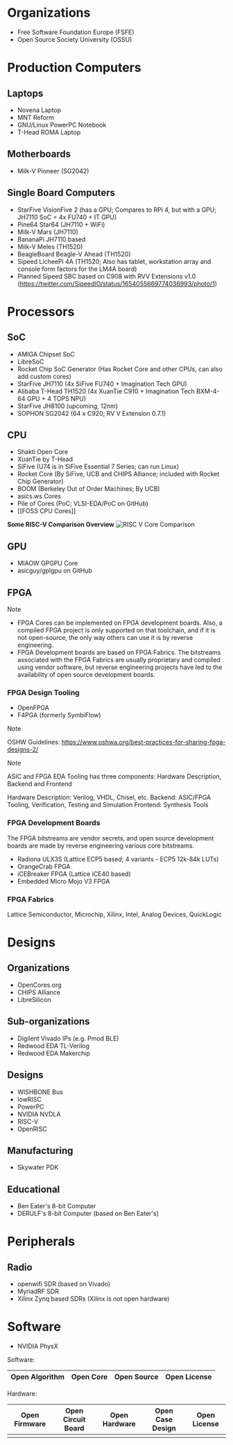 # Organizations
- Free Software Foundation Europe (FSFE)
- Open Source Society University (OSSU)
# Production Computers

## Laptops
- Novena Laptop
- MNT Reform
- GNU/Linux PowerPC Notebook
- T-Head ROMA Laptop
## Motherboards
- Milk-V Pioneer (SG2042)
## Single Board Computers
- StarFive VisionFive 2 (has a GPU; Compares to RPi 4, but with a GPU; JH7110 SoC = 4x FU740 + IT GPU)
- Pine64 Star64 (JH7110 + WiFi)
- Milk-V Mars (JH7110)
- BananaPi JH7110 based
- Milk-V Meles (TH1520)
- BeagleBoard Beagle-V Ahead (TH1520)
- Sipeed LicheePi 4A (TH1520; Also has tablet, workstation array and console form factors for the LM4A board)
- Planned Sipeed SBC based on C908 with RVV Extensions v1.0 (https://twitter.com/SipeedIO/status/1654055669774036993/photo/1)
# Processors
## SoC
- AMIGA Chipset SoC
- LibreSoC
- Rocket Chip SoC Generator (Has Rocket Core and other CPUs, can also add custom cores)
- StarFive JH7110 (4x SiFive FU740 + Imagination Tech GPU)
- Alibaba T-Head TH1520 (4x XuanTie C910 + Imagination Tech BXM-4-64 GPU + 4 TOPS NPU)
- StarFive JH8100 (upcoming, 12nm)
- SOPHON SG2042 (64 x C920; RV V Extension 0.7.1)
## CPU
- Shakti Open Core
- XuanTie by T-Head
- SiFive (U74 is in SiFive Essential 7 Series; can run Linux)
- Rocket Core (By SiFive, UCB and CHIPS Alliance; included with Rocket Chip Generator)
- BOOM (Berkeley Out of Order Machines; By UCB)
- asics.ws Cores
- Pile of Cores (PoC; VLSI-EDA/PoC on GitHub)
- [[FOSS CPU Cores]]

**Some RISC-V Comparison Overview**
	![RISC V Core Comparison](https://hackster.imgix.net/uploads/attachments/1587556/image_ytTUdIQR0j.png)
## GPU
- MIAOW GPGPU Core
- asicguy/gplgpu on GitHub
## FPGA

> [!NOTE]
> - FPGA Cores can be implemented on FPGA development boards. Also, a compiled FPGA project is only supported on that toolchain, and if it is not open-source, the only way others can use it is by reverse engineering.
> - FPGA Development boards are based on FPGA Fabrics. The bitstreams associated with the FPGA Fabrics are usually proprietary and compiled using vendor software, but reverse engineering projects have led to the availability of open source development boards.
### FPGA Design Tooling
- OpenFPGA
- F4PGA (formerly SymbiFlow)

> [!NOTE]
> OSHW Guidelines: https://www.oshwa.org/best-practices-for-sharing-fpga-designs-2/

> [!NOTE]
> ASIC and FPGA EDA Tooling has three components: Hardware Description, Backend and Frontend
> 
> Hardware Description: Verilog, VHDL, Chisel, etc.
> Backend: ASIC/FPGA Tooling, Verification, Testing and Simulation
> Frontend: Synthesis Tools
### FPGA Development Boards
The FPGA bitstreams are vendor secrets, and open source development boards are made by reverse engineering various core bitstreams.

- Radiona ULX3S (Lattice ECP5 based; 4 variants - ECP5 12k-84k LUTs)
- OrangeCrab FPGA
- iCEBreaker FPGA (Lattice iCE40 based)
- Embedded Micro Mojo V3 FPGA
### FPGA Fabrics
Lattice Semiconductor, Microchip, Xilinx, Intel, Analog Devices, QuickLogic
# Designs
## Organizations
- OpenCores.org
- CHIPS Alliance
- LibreSilicon
## Sub-organizations
- Digilent Vivado IPs (e.g. Pmod BLE)
- Redwood EDA TL-Verilog
- Redwood EDA Makerchip
## Designs
- WISHBONE Bus
- lowRISC
- PowerPC
- NVIDIA NVDLA
- RISC-V
- OpenRISC
## Manufacturing
- Skywater PDK
## Educational
- Ben Eater's 8-bit Computer
- DERULF's 8-bit Computer (based on Ben Eater's)
# Peripherals
## Radio
- openwifi SDR (based on Vivado)
- MyriadRF SDR
- Xilinx Zynq based SDRs (Xilinx is not open hardware)
# Software
- NVIDIA PhysX

Software:

| Open Algorithm | Open Core | Open Source | Open License |
| -------------- | --------- | ----------- | ------------ |

Hardware:

| Open Firmware | Open Circuit Board | Open Hardware | Open Case Design | Open License |
| ------------- | ------------------ | ------------- | ---------------- | ------------ |
|               |                    |               |                  |              |